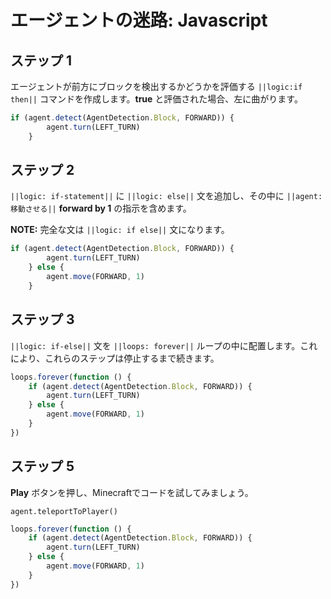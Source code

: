 # エージェントの迷路: Javascript

## ステップ 1

エージェントが前方にブロックを検出するかどうかを評価する ``||logic:if then||`` コマンドを作成します。**true** と評価された場合、左に曲がります。

```javascript
if (agent.detect(AgentDetection.Block, FORWARD)) {
        agent.turn(LEFT_TURN)
    }
```

## ステップ 2

``||logic: if-statement||`` に ``||logic: else||`` 文を追加し、その中に ``||agent:移動させる||`` **forward by 1** の指示を含めます。

**NOTE:** 完全な文は ``||logic: if else||`` 文になります。

```javascript
if (agent.detect(AgentDetection.Block, FORWARD)) {
        agent.turn(LEFT_TURN)
    } else {
        agent.move(FORWARD, 1)
    }
```

## ステップ 3

``||logic: if-else||`` 文を ``||loops: forever||`` ループの中に配置します。これにより、これらのステップは停止するまで続きます。

```javascript
loops.forever(function () {
    if (agent.detect(AgentDetection.Block, FORWARD)) {
        agent.turn(LEFT_TURN)
    } else {
        agent.move(FORWARD, 1)
    }
})
```

## ステップ 5
**Play** ボタンを押し、Minecraftでコードを試してみましょう。

```ghost 
agent.teleportToPlayer()
```
```javascript
loops.forever(function () {
    if (agent.detect(AgentDetection.Block, FORWARD)) {
        agent.turn(LEFT_TURN)
    } else {
        agent.move(FORWARD, 1)
    }
})
```